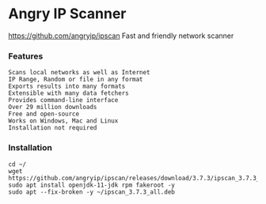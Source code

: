 # Angry IP Scanner
https://github.com/angryip/ipscan
Fast and friendly network scanner

### Features

    Scans local networks as well as Internet
    IP Range, Random or file in any format
    Exports results into many formats
    Extensible with many data fetchers
    Provides command-line interface
    Over 29 million downloads
    Free and open-source
    Works on Windows, Mac and Linux
    Installation not required

### Installation
```
cd ~/
wget https://github.com/angryip/ipscan/releases/download/3.7.3/ipscan_3.7.3_all.deb
sudo apt install openjdk-11-jdk rpm fakeroot -y
sudo apt --fix-broken -y ~/ipscan_3.7.3_all.deb
```
